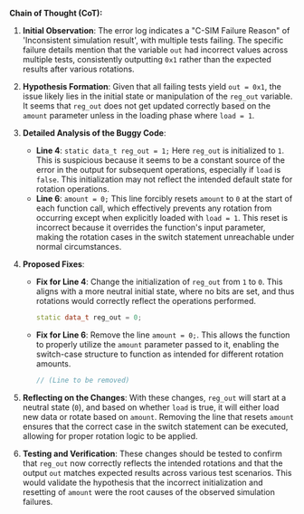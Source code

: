 **Chain of Thought (CoT):**

1. **Initial Observation**:
   The error log indicates a "C-SIM Failure Reason" of 'Inconsistent simulation result', with multiple tests failing. The specific failure details mention that the variable `out` had incorrect values across multiple tests, consistently outputting `0x1` rather than the expected results after various rotations.

2. **Hypothesis Formation**:
   Given that all failing tests yield `out = 0x1`, the issue likely lies in the initial state or manipulation of the `reg_out` variable. It seems that `reg_out` does not get updated correctly based on the `amount` parameter unless in the loading phase where `load = 1`.

3. **Detailed Analysis of the Buggy Code**:
   - **Line 4**: `static data_t reg_out = 1;`
     Here `reg_out` is initialized to `1`. This is suspicious because it seems to be a constant source of the error in the output for subsequent operations, especially if `load` is `false`. This initialization may not reflect the intended default state for rotation operations.
   - **Line 6**: `amount = 0;`
     This line forcibly resets `amount` to `0` at the start of each function call, which effectively prevents any rotation from occurring except when explicitly loaded with `load = 1`. This reset is incorrect because it overrides the function's input parameter, making the rotation cases in the switch statement unreachable under normal circumstances.

4. **Proposed Fixes**:
   - **Fix for Line 4**: Change the initialization of `reg_out` from `1` to `0`. 
     This aligns with a more neutral initial state, where no bits are set, and thus rotations would correctly reflect the operations performed.
     ```cpp
     static data_t reg_out = 0;
     ```
   - **Fix for Line 6**: Remove the line `amount = 0;`. 
     This allows the function to properly utilize the `amount` parameter passed to it, enabling the switch-case structure to function as intended for different rotation amounts.
     ```cpp
     // (Line to be removed)
     ```

5. **Reflecting on the Changes**:
   With these changes, `reg_out` will start at a neutral state (`0`), and based on whether `load` is true, it will either load new data or rotate based on `amount`. Removing the line that resets `amount` ensures that the correct case in the switch statement can be executed, allowing for proper rotation logic to be applied.

6. **Testing and Verification**:
   These changes should be tested to confirm that `reg_out` now correctly reflects the intended rotations and that the output `out` matches expected results across various test scenarios. This would validate the hypothesis that the incorrect initialization and resetting of `amount` were the root causes of the observed simulation failures.